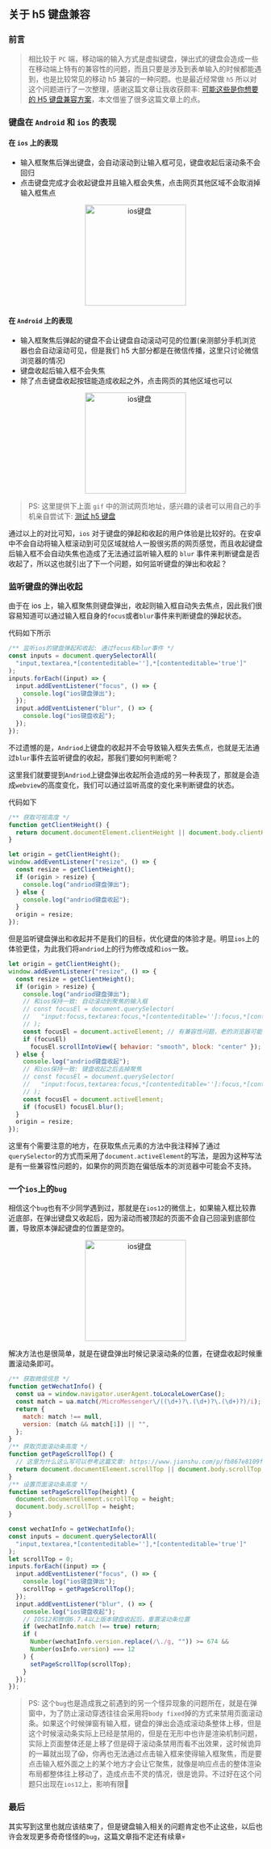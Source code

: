 ## 关于 h5 键盘兼容

### 前言

> 相比较于 `PC` 端，移动端的输入方式是虚拟键盘，弹出式的键盘会造成一些在移动端上特有的兼容性的问题，而且只要是涉及到表单输入的时候都能遇到，也是比较常见的移动 h5 兼容的一种问题。也是最近经常做 `h5` 所以对这个问题进行了一次整理，感谢这篇文章让我收获颇丰: [可能这些是你想要的 H5 键盘兼容方案](https://juejin.cn/post/6859545317378490376)，本文借鉴了很多这篇文章上的点。

### 键盘在 `Android` 和 `ios` 的表现

#### 在 `ios` 上的表现

- 输入框聚焦后弹出键盘，会自动滚动到让输入框可见，键盘收起后滚动条不会回归
- 点击键盘完成才会收起键盘并且输入框会失焦，点击网页其他区域不会取消掉输入框焦点

<div align="center"> 
  <img src="https://cdn.wenye123.com/20210401222043.gif" width = "200" alt="ios键盘" />
</div>

#### 在 `Android` 上的表现

- 输入框聚焦后弹起的键盘不会让键盘自动滚动可见的位置(亲测部分手机浏览器也会自动滚动可见，但是我们 h5 大部分都是在微信传播，这里只讨论微信浏览器的情况)
- 键盘收起后输入框不会失焦
- 除了点击键盘收起按钮能造成收起之外，点击网页的其他区域也可以

<div align="center"> 
  <img src="https://cdn.wenye123.com/20210401223511.gif" width = "200" alt="ios键盘" />
</div>

> PS: 这里提供下上面 `gif` 中的测试网页地址，感兴趣的读者可以用自己的手机亲自尝试下: [测试 h5 键盘](https://app.wenye123.com/test-front/blog/2021/h5-keyboard-2.html)

通过以上的对比可知，`ios` 对于键盘的弹起和收起的用户体验是比较好的。在安卓中不会自动将输入框滚动到可见区域就给人一股很劣质的网页感觉，而且收起键盘后输入框不会自动失焦也造成了无法通过监听输入框的 `blur` 事件来判断键盘是否收起了，所以这也就引出了下一个问题，如何监听键盘的弹出和收起？

### 监听键盘的弹出收起

由于在 ios 上，输入框聚焦则键盘弹出，收起则输入框自动失去焦点，因此我们很容易知道可以通过输入框自身的`focus`或者`blur`事件来判断键盘的弹起状态。

代码如下所示

```javascript
/** 监听ios的键盘弹起和收起: 通过focus和blur事件 */
const inputs = document.querySelectorAll(
  "input,textarea,*[contenteditable=''],*[contenteditable='true']"
);
inputs.forEach((input) => {
  input.addEventListener("focus", () => {
    console.log("ios键盘弹出");
  });
  input.addEventListener("blur", () => {
    console.log("ios键盘收起");
  });
});
```

不过遗憾的是，`Andriod`上键盘的收起并不会导致输入框失去焦点，也就是无法通过`blur`事件去监听键盘的收起，那我们要如何判断呢？

这里我们就要提到`Andriod`上键盘弹出收起所会造成的另一种表现了，那就是会造成`webview`的高度变化，我们可以通过监听高度的变化来判断键盘的状态。

代码如下

```javascript
/** 获取可视高度 */
function getClientHeight() {
  return document.documentElement.clientHeight || document.body.clientHeight;
}

let origin = getClientHeight();
window.addEventListener("resize", () => {
  const resize = getClientHeight();
  if (origin > resize) {
    console.log("andriod键盘弹出");
  } else {
    console.log("andriod键盘收起");
  }
  origin = resize;
});
```

但是监听键盘弹出和收起并不是我们的目标，优化键盘的体验才是。明显`ios`上的体验更佳，为此我们将`andriod`上的行为修改成和`ios`一致。

```javascript
let origin = getClientHeight();
window.addEventListener("resize", () => {
  const resize = getClientHeight();
  if (origin > resize) {
    console.log("andriod键盘弹出");
    // 和ios保持一致: 自动滚动到聚焦的输入框
    // const focusEl = document.querySelector(
    //   "input:focus,textarea:focus,*[contenteditable='']:focus,*[contenteditable='true']:focus"
    // );
    const focusEl = document.activeElement; // 有兼容性问题，老的浏览器可能不支持
    if (focusEl)
      focusEl.scrollIntoView({ behavior: "smooth", block: "center" });
  } else {
    console.log("andriod键盘收起");
    // 和ios保持一致: 键盘收起之后去掉聚焦
    // const focusEl = document.querySelector(
    //   "input:focus,textarea:focus,*[contenteditable='']:focus,*[contenteditable='true']:focus"
    // );
    const focusEl = document.activeElement;
    if (focusEl) focusEl.blur();
  }
  origin = resize;
});
```

这里有个需要注意的地方，在获取焦点元素的方法中我注释掉了通过`querySelector`的方式而采用了`document.activeElement`的写法，是因为这种写法是有一些兼容性问题的，如果你的网页跑在偏低版本的浏览器中可能会不支持。

### 一个`ios`上的`bug`

相信这个`bug`也有不少同学遇到过，那就是在`ios12`的微信上，如果输入框比较靠近底部，在弹出键盘又收起后，因为滚动而被顶起的页面不会自己回滚到底部位置，导致原本弹起键盘的位置是空的。

<div align="center"> 
  <img src="https://cdn.wenye123.com/20210402135722.gif" width = "200" alt="ios键盘" />
</div>

解决方法也是很简单，就是在键盘弹出时候记录滚动条的位置，在键盘收起时候重置滚动条即可。

```javascript
/** 获取微信信息 */
function getWechatInfo() {
  const ua = window.navigator.userAgent.toLocaleLowerCase();
  const match = ua.match(/MicroMessenger\/((\d+)?\.(\d+)?\.(\d+)?)/i);
  return {
    match: match !== null,
    version: (match && match[1]) || "",
  };
}
/** 获取页面滚动条高度 */
function getPageScrollTop() {
  // 这里为什么这么写可以参考这篇文章: https://www.jianshu.com/p/fb867e8109f7
  return document.documentElement.scrollTop || document.body.scrollTop;
}
/** 设置页面滚动条高度 */
function setPageScrollTop(height) {
  document.documentElement.scrollTop = height;
  document.body.scrollTop = height;
}

const wechatInfo = getWechatInfo();
const inputs = document.querySelectorAll(
  "input,textarea,*[contenteditable=''],*[contenteditable='true']"
);
let scrollTop = 0;
inputs.forEach((input) => {
  input.addEventListener("focus", () => {
    console.log("ios键盘弹出");
    scrollTop = getPageScrollTop();
  });
  input.addEventListener("blur", () => {
    console.log("ios键盘收起");
    // IOS12和微信6.7.4以上版本键盘收起后，重置滚动条位置
    if (wechatInfo.match !== true) return;
    if (
      Number(wechatInfo.version.replace(/\./g, "")) >= 674 &&
      Number(osInfo.version) === 12
    ) {
      setPageScrollTop(scrollTop);
    }
  });
});
```

> PS: 这个`bug`也是造成我之前遇到的另一个怪异现象的问题所在，就是在弹窗中，为了防止滚动穿透往往会采用将`body fixed`掉的方式来禁用页面滚动条。如果这个时候弹窗有输入框，键盘的弹出会造成滚动条整体上移，但是这个时候滚动条实际上已经是禁用的，但是在无形中也许是渲染机制问题，实际上页面整体还是上移了但是碍于滚动条禁用而看不出效果，这时候诡异的一幕就出现了😱，你再也无法通过点击输入框来使得输入框聚焦，而是要点击输入框外面之上的某个地方才会让它聚焦，就像是响应点击的整体渲染布局都整体往上移动了，造成点击不灵的情况，很是诡异。不过好在这个问题只出现在`ios12`上，影响有限🤣

### 最后

其实写到这里也就应该结束了，但是键盘输入相关的问题肯定也不止这些，以后也许会发现更多奇奇怪怪的`bug`，这篇文章指不定还有续章💀